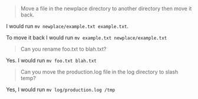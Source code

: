 > Move a file in the newplace directory to another directory then move it back.

I would run `mv newplace/example.txt example.txt`.

To move it back I would run `mv example.txt newplace/example.txt`

> Can you rename foo.txt to blah.txt?

Yes. I would run `mv foo.txt blah.txt`

> Can you move the production.log file in the log directory to slash temp?

Yes, I would run `mv log/production.log /tmp`